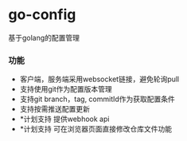 # go-config
基于golang的配置管理
### 功能
* 客户端，服务端采用websocket链接，避免轮询pull
* 支持使用git作为配置版本管理
* 支持git branch，tag, commitId作为获取配置条件
* 支持按需推送配置更新
* *计划支持 提供webhook api
* *计划支持 可在浏览器页面直接修改仓库文件功能



